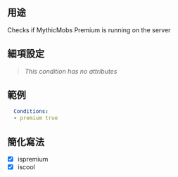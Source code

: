## 用途
Checks if MythicMobs Premium is running on the server


## 細項設定
> *This condition has no attributes*

## 範例
```yml
  Conditions:
  - premium true
```


## 簡化寫法
- [x] ispremium
- [x] iscool